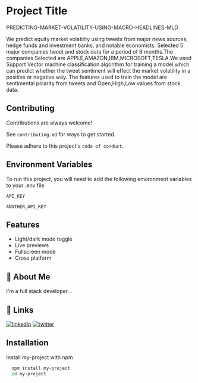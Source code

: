 
# Project Title
PREDICTING-MARKET-VOLATILITY-USING-MACRO-HEADLINES-MLD

We predict equity market volatility using tweets from major news sources, hedge funds and investment banks, and notable economists.
Selected 5 major companies tweet and stock data for a period of 6 months.The companies Selected are APPLE,AMAZON,IBM,MICROSOFT,TESLA.We used Support Vector machine classification algorithm for training a model which can predict whether the tweet sentiment will effect the market volatility in a positive or negative way. The features used to train the model are sentimental polarity from tweets and Open,High,Low values from stock data.
## Contributing

Contributions are always welcome!

See `contributing.md` for ways to get started.

Please adhere to this project's `code of conduct`.

  
## Environment Variables

To run this project, you will need to add the following environment variables to your .env file

`API_KEY`

`ANOTHER_API_KEY`

  
## Features

- Light/dark mode toggle
- Live previews
- Fullscreen mode
- Cross platform

  
## 🚀 About Me
I'm a full stack developer...

  
## 🔗 Links
[![linkedin](https://img.shields.io/badge/linkedin-0A66C2?style=for-the-badge&logo=linkedin&logoColor=white)](https://www.linkedin.com/in/divit-patidar-6732a61b0/)
[![twitter](https://img.shields.io/badge/twitter-1DA1F2?style=for-the-badge&logo=twitter&logoColor=white)](https://twitter.com/divit_patidar)

  
## Installation

Install my-project with npm

```bash
  npm install my-project
  cd my-project
```
    
